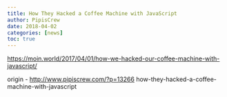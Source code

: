 ```yaml
---
title: How They Hacked a Coffee Machine with JavaScript
author: PipisCrew
date: 2018-04-02
categories: [news]
toc: true
---
```


https://moin.world/2017/04/01/how-we-hacked-our-coffee-machine-with-javascript/

origin - http://www.pipiscrew.com/?p=13266 how-they-hacked-a-coffee-machine-with-javascript